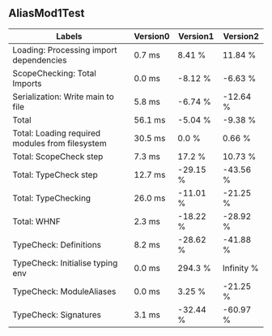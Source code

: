 
## AliasMod1Test

Labels|Version0|Version1|Version2
---|---|---|---
Loading: Processing import dependencies|0.7 ms|8.41 %|11.84 %
ScopeChecking: Total Imports|0.0 ms|-8.12 %|-6.63 %
Serialization: Write main to file|5.8 ms|-6.74 %|-12.64 %
Total|56.1 ms|-5.04 %|-9.38 %
Total: Loading required modules from filesystem|30.5 ms|0.0 %|0.66 %
Total: ScopeCheck step|7.3 ms|17.2 %|10.73 %
Total: TypeCheck step|12.7 ms|-29.15 %|-43.56 %
Total: TypeChecking|26.0 ms|-11.01 %|-21.25 %
Total: WHNF|2.3 ms|-18.22 %|-28.92 %
TypeCheck: Definitions|8.2 ms|-28.62 %|-41.88 %
TypeCheck: Initialise typing env|0.0 ms|294.3 %|Infinity %
TypeCheck: ModuleAliases|0.0 ms|3.25 %|-21.25 %
TypeCheck: Signatures|3.1 ms|-32.44 %|-60.97 %

